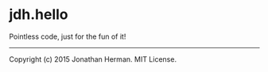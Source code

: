 # jdh.hello
Pointless code, just for the fun of it!

___

Copyright (c) 2015 Jonathan Herman. MIT License.
